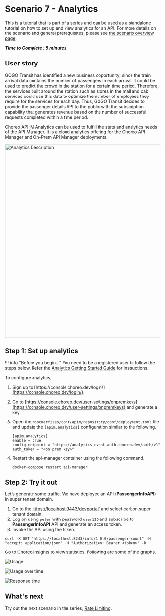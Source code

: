 # Scenario 7 - Analytics

This is a tutorial that is part of a series and can be used as a standalone tutorial on how to set up and view analytics for an API. For more details on the scenario and general prerequisites, please see [the scenario overview page]({{base_path}}/tutorials/scenarios/scenario-overview).

**_Time to Complete : 5 minutes_**

## User story

GOGO Transit has identified a new business opportunity; since the train arrival data contains the number of passengers in each arrival, it could be used to predict the crowd in the station for a certain time period. Therefore, the services built around the station such as stores in the mall and cab services could use this data to optimize the number of employees they require for the services for each day. Thus, GOGO Transit decides to provide the passenger details API to the public with the subscription capability that generates revenue based on the number of successful requests completed within a time period.

Choreo API-M Analytics can be used to fulfill the stats and analytics needs of the API Manager. It is a cloud analytics offering for the Choreo API Manager and On-Prem API Manager deployments. 

<img src="{{base_path}}/assets/img/tutorials/scenario-tutorials/scenario7.png" title="Analytics Description" width="630"/>

## Step 1: Set up analytics

!!! info "Before you begin..."
    You need to be a registered user to follow the steps below. Refer the [Analytics Getting Started Guide]({{base_path}}/api-analytics/getting-started-guide/) for instructions.

To configure analytics, 

1. Sign up to [https://console.choreo.dev/login/](https://console.choreo.dev/login/).
2. Go to [https://console.choreo.dev/user-settings/onpremkeys](https://console.choreo.dev/user-settings/onpremkeys) and generate a key
3. Open the `/dockerfiles/conf/apim/repository/conf/deployment.toml` file and update the `[apim.analytics]` configuration similar to the following.
    ```
    [apim.analytics]
    enable = true
    config_endpoint = "https://analytics-event-auth.choreo.dev/auth/v1"
    auth_token = "<on prem key>"
    ```
4. Restart the api-manager container using the following command.

    ```
    docker-compose restart api-manager

    ```

## Step 2: Try it out

Let’s generate some traffic. We have deployed an API (**PassengerInfoAPI**) in super tenant domain. 

1. Go to the [https://localhost:9443/devportal/](https://localhost:9443/devportal/) and select carbon.super tenant domain.
2. Log on using `peter` with password `user123` and subscribe to **PassengerInfoAPI** API and generate an access token.
3. Invoke the API using the token.

```
curl -X GET "https://localhost:8243/info/1.0.0/passenger-count" -H "accept: application/json" -H "Authorization: Bearer <token>" -k

```

Go to [Choreo Insights](https://console.choreo.dev/insights) to view statistics. Following are some of the graphs.

![Usage]({{base_path}}/assets/img/tutorials/scenarios/usage-graph.png)


![Usage over time]({{base_path}}/assets/img/tutorials/scenarios/usage-ot-graph.png)

![Response time]({{base_path}}/assets/img/tutorials/scenarios/resp-time-graph.png)

## What's next

Try out the next scenario in the series, [Rate Limiting]({{base_path}}/tutorials/scenarios/scenario8-rate-limiting).
